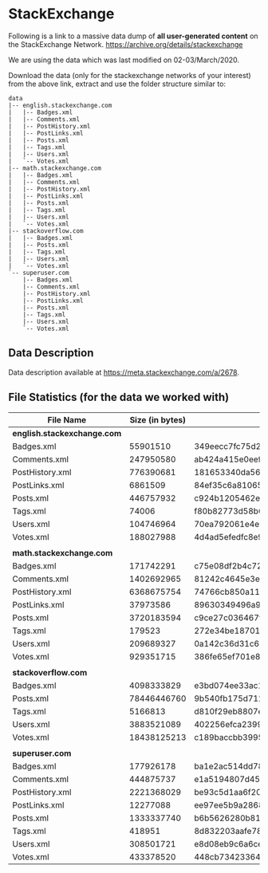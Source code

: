 # StackExchange

Following is a link to a massive data dump of **all user-generated content** on the StackExchange Network.
https://archive.org/details/stackexchange

We are using the data which was last modified on 02-03/March/2020.

Download the data (only for the stackexchange networks of your interest) from the above link, extract and use the folder structure similar to:

```
data
|-- english.stackexchange.com
|   |-- Badges.xml
|   |-- Comments.xml
|   |-- PostHistory.xml
|   |-- PostLinks.xml
|   |-- Posts.xml
|   |-- Tags.xml
|   |-- Users.xml
|   `-- Votes.xml
|-- math.stackexchange.com
|   |-- Badges.xml
|   |-- Comments.xml
|   |-- PostHistory.xml
|   |-- PostLinks.xml
|   |-- Posts.xml
|   |-- Tags.xml
|   |-- Users.xml
|   `-- Votes.xml
|-- stackoverflow.com
|   |-- Badges.xml
|   |-- Posts.xml
|   |-- Tags.xml
|   |-- Users.xml
|   `-- Votes.xml
`-- superuser.com
    |-- Badges.xml
    |-- Comments.xml
    |-- PostHistory.xml
    |-- PostLinks.xml
    |-- Posts.xml
    |-- Tags.xml
    |-- Users.xml
    `-- Votes.xml
```

## Data Description

Data description available at <https://meta.stackexchange.com/a/2678>. 


## File Statistics (for the data we worked with)

| File Name        | Size (in bytes)          | MD5  |
| ------------- |-------------| -----|
| **english.stackexchange.com**|||
| Badges.xml | 55901510 | 349eecc7fc75d28e5c0dfb17b0f5e280 |
| Comments.xml | 247950580 | ab424a415e0eefb5ed80c1a9df211278 |
| PostHistory.xml | 776390681 | 181653340da56d6d412c8c2dedd8ad1b |
| PostLinks.xml | 6861509 | 84ef35c6a81065a2e2ab235eee7591db |
| Posts.xml | 446757932 | c924b1205462e70c0b65eb7a82738b18 |
| Tags.xml | 74006 | f80b82773d58b64cf9d73701db9087c1 |
| Users.xml | 104746964 | 70ea792061e4e8d5fd37cfad85d444f0 |
| Votes.xml | 188027988 | 4d4ad5efedfc8e944fe9be67a855be3b |
||||
| **math.stackexchange.com**|||
| Badges.xml | 171742291 | c75e08df2b4c72a5affc4eb9f98de409 |
| Comments.xml | 1402692965 | 81242c4645e3e544d82276ad89c6eeea |
| PostHistory.xml | 6368675754 | 74766cb850a11bb457a36dccffbf9a0d |
| PostLinks.xml | 37973586 | 89630349496a9dcdd6f70b511340dbd2 |
| Posts.xml | 3720183594 | c9ce27c036467f88534b09ebe829c6cf |
| Tags.xml | 179523 | 272e34be18701d9354357146f3afb752 |
| Users.xml | 209689327 | 0a142c36d31c62dda73078724c1a54a6 |
| Votes.xml | 929351715 | 386fe65ef701e8ceb74fb407a1cf2577 |
||||
| **stackoverflow.com**|||
| Badges.xml | 4098333829 | e3bd074ee33ac1eb1ecfeefaa2534a09 |
| Posts.xml | 78446446760 | 9b540fb175d712f4094bcfe357fe072f |
| Tags.xml | 5166813 | d810f29eb8807e56c3d458a1e02497ab |
| Users.xml | 3883521089 | 402256efca23992e29c8c0c1707fd659 |
| Votes.xml | 18438125213 | c189baccbb39954e9e1ce8ea6c633886 |
||||
| **superuser.com**|||
| Badges.xml | 177926178 | ba1e2ac514dd7818fc0ffbf2a69bf549 |
| Comments.xml | 444875737 | e1a5194807d459473a54b84176b62e07 |
| PostHistory.xml | 2221368029 | be93c5d1aa6f203997a7a842edb4ecdd |
| PostLinks.xml | 12277088 | ee97ee5b9a28682f41870f225516b5e4 |
| Posts.xml | 1333337740 | b6b5626280b81a565beb79d0a725fcfd |
| Tags.xml | 418951 | 8d832203aafe788f51cd46a2bbfd0574 |
| Users.xml | 308501721 | e8d08eb9c6a6ce2c3962cd2017139364 |
| Votes.xml | 433378520 | 448cb734233645c711991e2487a82c9f |

